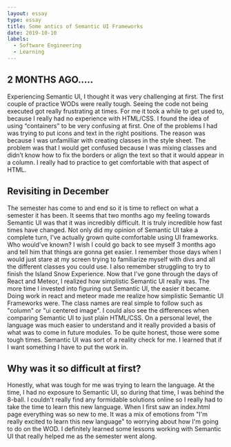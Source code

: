 ```yaml
---
layout: essay
type: essay
title: Some antics of Semantic UI Frameworks 
date: 2019-10-10
labels:
  - Software Engineering
  - Learning
---
```

## 2 MONTHS AGO.....
Experiencing Semantic UI, I thought it was very challenging at first. The first couple of practice WODs were really tough. Seeing the code not being executed got really frustrating at times. For me it took a while to get used to, because I really had no experience with HTML/CSS. I found the idea of using “containers” to be very confusing at first. One of the problems I had was trying to put icons and text in the right positions. The reason was because I was unfamilliar with creating classes in the style sheet. The problem was that I would get confused because I was mixing classes and didn’t know how to fix the borders or align the text so that it would appear in a column. I really had to practice to get comfortable with that aspect of HTML.  
	
## Revisiting in December 
The semester has come to and end so it is time to reflect on what a semester it has been. It seems that two months ago my feeling towards Semantic UI was that it was incredibly difficult. It is truly incredible how fast times have changed. Not only did my opinion of Semantic UI take a complete turn, I've actually grown quite comfortable using UI frameworks. Who would've known? I wish I could go back to see myself 3 months ago and tell him that things are gonna get easier. I remember those days when I would just stare at my screen trying to familiarize myself with divs and all the different classes you could use. I also remember struggling to try to finish the Island Snow Experience. Now that I've gone through the days of React and Meteor, I realized how simplistic Semantic UI really was. The more time I invested into figuring out Semantic UI, the easier it became. Doing work in react and meteor made me realize how simplistic Semantic UI Frameworks were. The class names are real simple to follow such as "column" or "ui centered image". I could also see the differences when comparing Semantic UI to just plain HTML/CSS. On a personal level, the language was much easier to understand and it really provided a basis of what was to come in future modules. To be quite honest, those were some tough times. Semantic UI was sort of a reality check for me. I learned that if I want something I have to put the work in. 


## Why was it so difficult at first?
Honestly, what was tough for me was trying to learn the language. At the time, I had no exposure to Semantic UI, so during that time, I was behind the 8-ball. I couldn't really find any formidable solutions online so I really had to take the time to learn this new language. When I first saw an index.html page everything was so new to me. It was a mix of emotions from "I'm really excited to learn this new language" to worrying about how I'm going to do on the WOD. I definitely learned some lessons working with Semantic UI that really helped me as the semester went along. 







